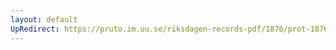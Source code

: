 ```yaml
---
layout: default
UpRedirect: https://pruto.im.uu.se/riksdagen-records-pdf/1876/prot-1876--fk--013/prot-1876--fk--013_018.pdf
---
```

